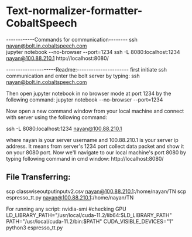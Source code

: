 # Text-normalizer-formatter-CobaltSpeech

------------Commands for communication--------
ssh nayan@bolt.in.cobaltspeech.com      
jupyter notebook --no-browser --port=1234
ssh -L 8080:localhost:1234 nayan@100.88.210.1
http://localhost:8080/



---------------------Readme:----------------------
first initiate ssh communication and enter the bolt server by typing: 
ssh nayan@bolt.in.cobaltspeech.com 

Then open jupyter notebook in no browser mode at port 1234 by the following command:
jupyter notebook --no-browser --port=1234


Now open a new command window from your local machine and connect with server using the following command:

ssh -L 8080:localhost:1234 nayan@100.88.210.1

where nayan is your server username and 100.88.210.1 is your server ip address. It means from server's 1234 port collect data packet and show it on your 8080 port. Now we'll navigate to our local machine's port 8080 by typing following command in cmd window:
http://localhost:8080/


File Transferring:
----------------------
scp classwiseoutputinputv2.csv nayan@100.88.210.1:/home/nayan/TN
scp espresso_tt.py nayan@100.88.210.1:/home/nayan/TN




For running any script:
nvidia-smi          #checking GPU
LD_LIBRARY_PATH="/usr/local/cuda-11.2/lib64:$LD_LIBRARY_PATH" PATH="/usr/local/cuda-11.2/bin:$PATH" CUDA_VISIBLE_DEVICES="1" python3 espresso_tt.py

